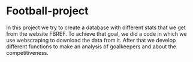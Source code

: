 # Football-project
In this project we try to create a database with different stats that we get from the website FBREF. To achieve that goal, we did a code in which we use webscraping to download the data from it. After that we develop different functions to make an analysis of goalkeepers and about the competitiveness.
